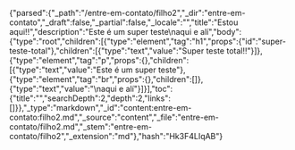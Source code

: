 {"parsed":{"_path":"/entre-em-contato/filho2","_dir":"entre-em-contato","_draft":false,"_partial":false,"_locale":"","title":"Estou aqui!!","description":"Este é um super teste\naqui e alí","body":{"type":"root","children":[{"type":"element","tag":"h1","props":{"id":"super-teste-total"},"children":[{"type":"text","value":"Super teste total!!"}]},{"type":"element","tag":"p","props":{},"children":[{"type":"text","value":"Este é um super teste"},{"type":"element","tag":"br","props":{},"children":[]},{"type":"text","value":"\naqui e alí"}]}],"toc":{"title":"","searchDepth":2,"depth":2,"links":[]}},"_type":"markdown","_id":"content:entre-em-contato:filho2.md","_source":"content","_file":"entre-em-contato/filho2.md","_stem":"entre-em-contato/filho2","_extension":"md"},"hash":"Hk3F4LIqAB"}